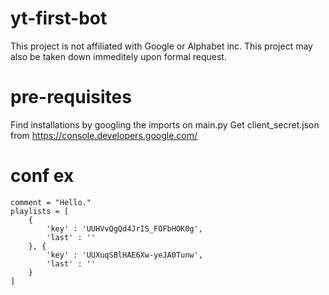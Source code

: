 # yt-first-bot
This project is not affiliated with Google or Alphabet inc.
This project may also be taken down immeditely upon formal request.

# pre-requisites
Find installations by googling the imports on main.py
Get client_secret.json from https://console.developers.google.com/

# conf ex
```
comment = "Hello."
playlists = [
    {
        'key' : 'UUHVvQgQd4JrIS_FOFbHOK0g',
        'last' : ''
    }, {
        'key' : 'UUXuqSBlHAE6Xw-yeJA0Tunw',
        'last' : ''
    }
]
```
